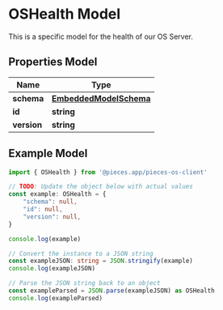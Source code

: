 
# OSHealth Model

This is a specific model for the health of our OS Server.

## Properties Model

Name | Type
------------ | -------------
**schema** | [**EmbeddedModelSchema**](EmbeddedModelSchema)
**id** | **string**
**version** | **string**

## Example Model

```typescript
import { OSHealth } from '@pieces.app/pieces-os-client'

// TODO: Update the object below with actual values
const example: OSHealth = {
    "schema": null,
    "id": null,
    "version": null,
}

console.log(example)

// Convert the instance to a JSON string
const exampleJSON: string = JSON.stringify(example)
console.log(exampleJSON)

// Parse the JSON string back to an object
const exampleParsed = JSON.parse(exampleJSON) as OSHealth
console.log(exampleParsed)
```


